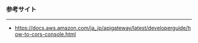### 参考サイト
---
- https://docs.aws.amazon.com/ja_jp/apigateway/latest/developerguide/how-to-cors-console.html
